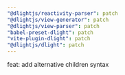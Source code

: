 ```yaml
---
"@dlightjs/reactivity-parser": patch
"@dlightjs/view-generator": patch
"@dlightjs/view-parser": patch
"babel-preset-dlight": patch
"vite-plugin-dlight": patch
"@dlightjs/dlight": patch
---
```


feat: add alternative children syntax
